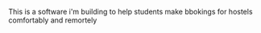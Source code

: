 This is a software i'm building to help students make bbokings for hostels comfortably and remortely
